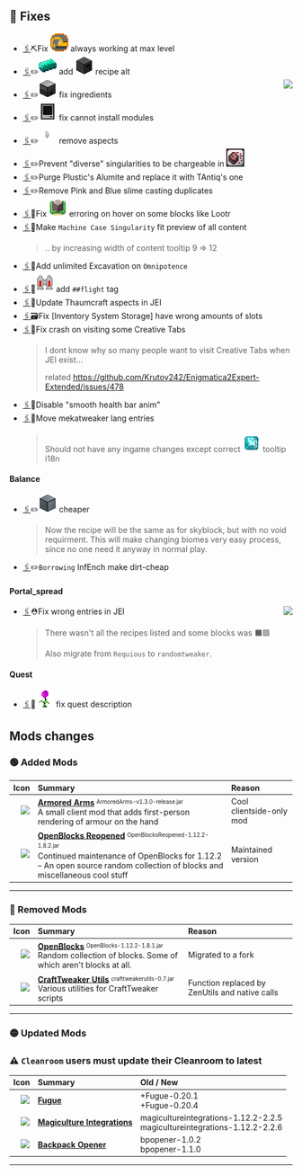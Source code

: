 ## 🐛 Fixes

  * [🖇](https://github.com/Krutoy242/Enigmatica2Expert-Extended/commit/f0ecbc8)⛏️Fix ![](https://github.com/Krutoy242/mc-icons/raw/master/i/oeintegration/excavatemodifier__0.png "Excavate Modifier") always working at max level
  * [🖇](https://github.com/Krutoy242/Enigmatica2Expert-Extended/commit/958fb74)✏️![](https://github.com/Krutoy242/mc-icons/raw/master/i/deepmoblearning/glitch_infused_ingot__0.png "Glitch Infused Ingot") add ![](https://github.com/Krutoy242/mc-icons/raw/master/i/threng/machine__0.png "Fluix Aggregator") recipe alt
  * <img src="https://i.imgur.com/Xovuzmv.png" align=right> [🖇](https://github.com/Krutoy242/Enigmatica2Expert-Extended/commit/d4ff54e)✏️![](https://github.com/Krutoy242/mc-icons/raw/master/i/thermalexpansion/machine__3__45e2e59d.png "Induction Smelter (Basic)") fix ingredients
  * [🖇](https://github.com/Krutoy242/Enigmatica2Expert-Extended/commit/e979e9e)✏️![](https://github.com/Krutoy242/mc-icons/raw/master/i/computercraft/pocket_computer__0.png "Pocket Computer") fix cannot install modules
  * [🖇](https://github.com/Krutoy242/Enigmatica2Expert-Extended/commit/a8024b1)✏️![](https://github.com/Krutoy242/mc-icons/raw/master/i/thaumcraft/nugget__9__3473a91b.png "Quartz Sliver") remove aspects
  * [🖇](https://github.com/Krutoy242/Enigmatica2Expert-Extended/commit/cce7032)✏️Prevent "diverse" singularities to be chargeable in ![](https://github.com/Krutoy242/mc-icons/raw/master/i/thermalexpansion/augment__401.png "Augment: Flux Reconstruction")
  * [🖇](https://github.com/Krutoy242/Enigmatica2Expert-Extended/commit/900b6f4)✏️Purge Plustic's Alumite and replace it with TAntiq's one
  * [🖇](https://github.com/Krutoy242/Enigmatica2Expert-Extended/commit/2d56452)✏️Remove Pink and Blue slime casting duplicates
  * [🖇](https://github.com/Krutoy242/Enigmatica2Expert-Extended/commit/e0ca4d7)🎒Fix ![](https://github.com/Krutoy242/mc-icons/raw/master/i/scannable/module_block__0.png "Scanner Module: Block") erroring on hover on some blocks like Lootr
  * [🖇](https://github.com/Krutoy242/Enigmatica2Expert-Extended/commit/729a244)🎒Make `Machine Case Singularity` fit preview of all content
    > .. by increasing width of content tooltip 9 => 12
  * [🖇](https://github.com/Krutoy242/Enigmatica2Expert-Extended/commit/14c9662)👑Add unlimited Excavation on `Omnipotence`
  * [🖇](https://github.com/Krutoy242/Enigmatica2Expert-Extended/commit/9bd8f61)📝![](https://github.com/Krutoy242/mc-icons/raw/master/i/ic2/jetpack_electric__0.png "Electric Jetpack") add `##flight` tag
  * [🖇](https://github.com/Krutoy242/Enigmatica2Expert-Extended/commit/d2a3e9d)🔄Update Thaumcraft aspects in JEI
  * [🖇](https://github.com/Krutoy242/Enigmatica2Expert-Extended/commit/fe013be)🗃️Fix [Inventory System Storage] have wrong amounts of slots
  * [🖇](https://github.com/Krutoy242/Enigmatica2Expert-Extended/commit/248934b)🧤Fix crash on visiting some Creative Tabs
    > I dont know why so many people want to visit Creative Tabs when JEI exist...
    > 
    > related https://github.com/Krutoy242/Enigmatica2Expert-Extended/issues/478
  * [🖇](https://github.com/Krutoy242/Enigmatica2Expert-Extended/commit/afd5eb1)🧩Disable "smooth health bar anim"
  * [🖇](https://github.com/Krutoy242/Enigmatica2Expert-Extended/commit/32729a7)🛵Move mekatweaker lang entries
    > Should not have any ingame changes except correct ![](https://github.com/Krutoy242/mc-icons/raw/master/i/contenttweaker/compressed_dimensional__0.png "Compressed Dimensional") tooltip i18n

  #### Balance

  * [🖇](https://github.com/Krutoy242/Enigmatica2Expert-Extended/commit/91e89c4)✏️![](https://github.com/Krutoy242/mc-icons/raw/master/i/extrautils2/terraformer__9.png "Climograph Base Unit") cheaper
    > Now the recipe will be the same as for skyblock, but with no void requirment. This will make changing biomes very easy process, since no one need it anyway in normal play.
  * [🖇](https://github.com/Krutoy242/Enigmatica2Expert-Extended/commit/cb7e3a5)✏️`Borrowing` InfEnch make dirt-cheap

  #### Portal_spread

  * <img src="https://i.imgur.com/x0DODcK.png" align=right> [🖇](https://github.com/Krutoy242/Enigmatica2Expert-Extended/commit/abbc326)⛑️Fix wrong entries in JEI
    > There wasn't all the recipes listed and some blocks was ⬛🟪
    > 
    > Also migrate from `Requious` to `randomtweaker`.

  #### Quest

  * [🖇](https://github.com/Krutoy242/Enigmatica2Expert-Extended/commit/72425d0)📖![](https://github.com/Krutoy242/mc-icons/raw/master/i/botania/specialflower__0__29370c8d.png "Rosa Arcana") fix quest description

## Mods changes
### 🟢 Added Mods

Icon | Summary | Reason
----:|:--------|:-------
<img src="https://media.forgecdn.net/avatars/thumbnails/1409/140/30/30/638913115744696491.png"           > |                           [**Armored Arms**](https://www.curseforge.com/minecraft/mc-mods/armored-arms)                 <sup><sub>ArmoredArms-v1.3.0-release.jar                   </sub></sup><br>A small client mod that adds first-person rendering of armour on the hand | Cool clientside-only mod
<img src="https://media.forgecdn.net/avatars/thumbnails/1432/698/30/30/638928288850650094.png"           > |                    [**OpenBlocks Reopened**](https://www.curseforge.com/minecraft/mc-mods/openblocks-reopened)          <sup><sub>OpenBlocksReopened-1.12.2-1.8.2.jar              </sub></sup><br>Continued maintenance of OpenBlocks for 1.12.2 – An open source random collection of blocks and miscellaneous cool stuff | Maintained version
-----------


### 🔴 Removed Mods

Icon | Summary | Reason
----:|:--------|:-------
<img src="https://media.forgecdn.net/avatars/thumbnails/15/500/30/30/635627202701062350.png"             > |                             [**OpenBlocks**](https://www.curseforge.com/minecraft/mc-mods/openblocks)                   <sup><sub>OpenBlocks-1.12.2-1.8.1.jar                      </sub></sup><br>Random collection of blocks. Some of which aren&#x27;t blocks at all. | Migrated to a fork
<img src="https://media.forgecdn.net/avatars/thumbnails/171/323/30/30/636728438522584542.png"            > |                     [**CraftTweaker Utils**](https://www.curseforge.com/minecraft/mc-mods/crafttweaker-utils)           <sup><sub>crafttweakerutils-0.7.jar                        </sub></sup><br>Various utilities for CraftTweaker scripts | Function replaced by ZenUtils and native calls
-----------

### 🟡 Updated Mods

### ⚠️ `Cleanroom` users must update their Cleanroom to latest

Icon | Summary | Old / New
----:|:--------|:---------
<img src="https://media.forgecdn.net/avatars/thumbnails/1304/81/30/30/638847932766552243.png"            > |                                  [**Fugue**](https://www.curseforge.com/minecraft/mc-mods/fugue)                       | <nobr>+Fugue-0.20.1</nobr><br><nobr>+Fugue-0.20.4</nobr>
<img src="https://media.forgecdn.net/avatars/thumbnails/1040/744/30/30/638566774921391570.png"           > |               [**Magiculture Integrations**](https://www.curseforge.com/minecraft/mc-mods/magiculture-integrations)    | <nobr>magicultureintegrations-1.12.2-2.2.5</nobr><br><nobr>magicultureintegrations-1.12.2-2.2.6</nobr>
<img src="https://media.forgecdn.net/avatars/thumbnails/1124/518/30/30/638681479315906754.png"           > |                        [**Backpack Opener**](https://www.curseforge.com/minecraft/mc-mods/backpack-opener)             | <nobr>bpopener-1.0.2</nobr><br><nobr>bpopener-1.1.0</nobr>
-----------

